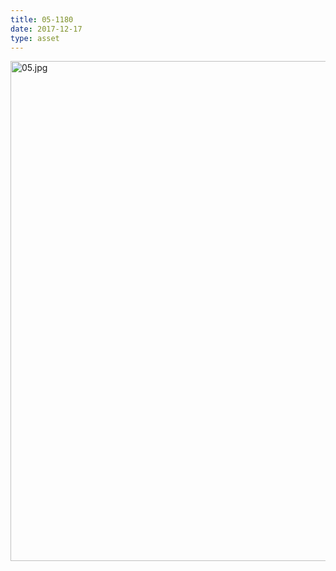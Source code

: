 ```yaml
---
title: 05-1180
date: 2017-12-17
type: asset
---
```

<img src="https://histologylab.ctl.columbia.edu/assets/images/05.jpg" width="800" alt="05.jpg" style="margin: 0;padding: 0;border: 0;">
